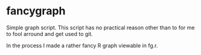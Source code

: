 fancygraph
==========
Simple graph script. This script has no practical reason other than to 
for me to fool arround and get used to git. 

In the process I made a rather fancy R graph viewable in fg.r.


